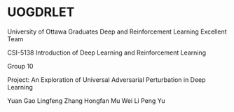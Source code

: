 # UOGDRLET
University of Ottawa Graduates Deep and Reinforcement Learning Excellent Team

CSI-5138 Introduction of Deep Learning and Reinforcement Learning

Group 10

Project: An Exploration of Universal Adversarial Perturbation in Deep Learning

Yuan Gao
Lingfeng Zhang
Hongfan Mu
Wei Li
Peng Yu



